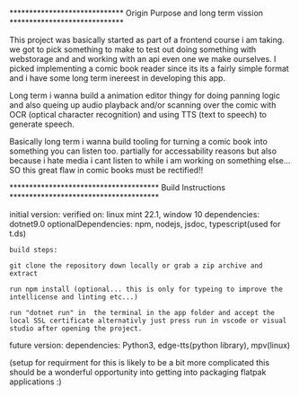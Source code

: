 ***************************** Origin Purpose and long term vission *****************************

This project was basically started as part of a frontend course i am taking.
we got to pick something to make to test out doing something with webstorage and and working with an api even one we make ourselves.
I picked implementing a comic book reader since its its a fairly simple format and i have some long term inereest in developing this app.


Long term i wanna build a animation editor thingy for doing panning logic and also queing up audio playback and/or scanning over the comic with OCR (optical character recognition) and using TTS (text to speech) to generate speech.

Basically long term i wanna build tooling for turning a comic book into something you can listen too.
partially for accessability reasons but also because i hate media i cant listen to while i am working on something else... 
SO this great flaw in comic books must be rectified!!


************************************** Build Instructions **************************************
 
 initial version:
    verified on: linux mint 22.1, window 10
    dependencies: dotnet9.0
    optionalDependencies: npm, nodejs, jsdoc, typescript(used for t.ds)
    
    build steps:

    git clone the repository down locally or grab a zip archive and extract
    
    run npm install (optional... this is only for typeing to improve the intellicense and linting etc...) 

    run "dotnet run" in  the terminal in the app folder and accept the local SSL certificate alternativly just press run in vscode or visual studio after opening the project.



 future version:
   dependencies: Python3, edge-tts(python library), mpv(linux)

   (setup for requirment for this is likely to be a bit more complicated this should be a wonderful opportunity into getting into packaging flatpak applications :)